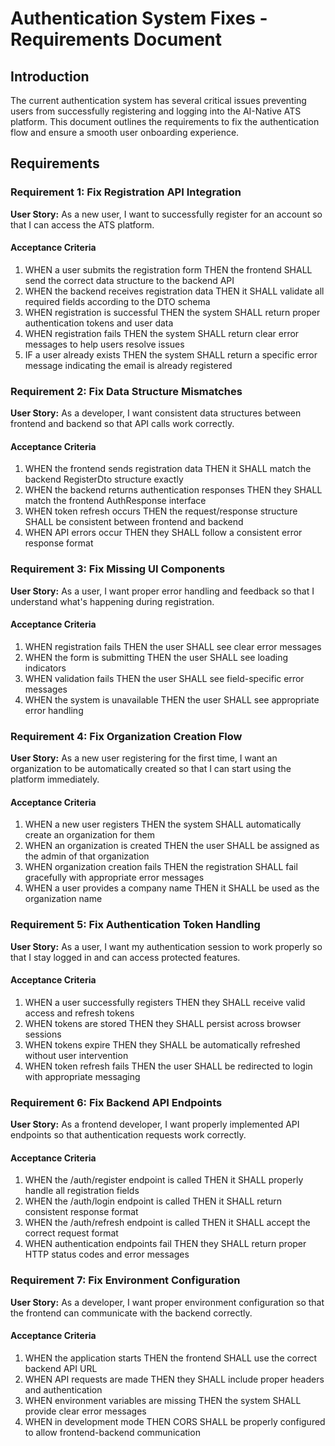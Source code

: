 # Authentication System Fixes - Requirements Document

## Introduction

The current authentication system has several critical issues preventing users from successfully registering and logging into the AI-Native ATS platform. This document outlines the requirements to fix the authentication flow and ensure a smooth user onboarding experience.

## Requirements

### Requirement 1: Fix Registration API Integration

**User Story:** As a new user, I want to successfully register for an account so that I can access the ATS platform.

#### Acceptance Criteria

1. WHEN a user submits the registration form THEN the frontend SHALL send the correct data structure to the backend API
2. WHEN the backend receives registration data THEN it SHALL validate all required fields according to the DTO schema
3. WHEN registration is successful THEN the system SHALL return proper authentication tokens and user data
4. WHEN registration fails THEN the system SHALL return clear error messages to help users resolve issues
5. IF a user already exists THEN the system SHALL return a specific error message indicating the email is already registered

### Requirement 2: Fix Data Structure Mismatches

**User Story:** As a developer, I want consistent data structures between frontend and backend so that API calls work correctly.

#### Acceptance Criteria

1. WHEN the frontend sends registration data THEN it SHALL match the backend RegisterDto structure exactly
2. WHEN the backend returns authentication responses THEN they SHALL match the frontend AuthResponse interface
3. WHEN token refresh occurs THEN the request/response structure SHALL be consistent between frontend and backend
4. WHEN API errors occur THEN they SHALL follow a consistent error response format

### Requirement 3: Fix Missing UI Components

**User Story:** As a user, I want proper error handling and feedback so that I understand what's happening during registration.

#### Acceptance Criteria

1. WHEN registration fails THEN the user SHALL see clear error messages
2. WHEN the form is submitting THEN the user SHALL see loading indicators
3. WHEN validation fails THEN the user SHALL see field-specific error messages
4. WHEN the system is unavailable THEN the user SHALL see appropriate error handling

### Requirement 4: Fix Organization Creation Flow

**User Story:** As a new user registering for the first time, I want an organization to be automatically created so that I can start using the platform immediately.

#### Acceptance Criteria

1. WHEN a new user registers THEN the system SHALL automatically create an organization for them
2. WHEN an organization is created THEN the user SHALL be assigned as the admin of that organization
3. WHEN organization creation fails THEN the registration SHALL fail gracefully with appropriate error messages
4. WHEN a user provides a company name THEN it SHALL be used as the organization name

### Requirement 5: Fix Authentication Token Handling

**User Story:** As a user, I want my authentication session to work properly so that I stay logged in and can access protected features.

#### Acceptance Criteria

1. WHEN a user successfully registers THEN they SHALL receive valid access and refresh tokens
2. WHEN tokens are stored THEN they SHALL persist across browser sessions
3. WHEN tokens expire THEN they SHALL be automatically refreshed without user intervention
4. WHEN token refresh fails THEN the user SHALL be redirected to login with appropriate messaging

### Requirement 6: Fix Backend API Endpoints

**User Story:** As a frontend developer, I want properly implemented API endpoints so that authentication requests work correctly.

#### Acceptance Criteria

1. WHEN the /auth/register endpoint is called THEN it SHALL properly handle all registration fields
2. WHEN the /auth/login endpoint is called THEN it SHALL return consistent response format
3. WHEN the /auth/refresh endpoint is called THEN it SHALL accept the correct request format
4. WHEN authentication endpoints fail THEN they SHALL return proper HTTP status codes and error messages

### Requirement 7: Fix Environment Configuration

**User Story:** As a developer, I want proper environment configuration so that the frontend can communicate with the backend correctly.

#### Acceptance Criteria

1. WHEN the application starts THEN the frontend SHALL use the correct backend API URL
2. WHEN API requests are made THEN they SHALL include proper headers and authentication
3. WHEN environment variables are missing THEN the system SHALL provide clear error messages
4. WHEN in development mode THEN CORS SHALL be properly configured to allow frontend-backend communication
